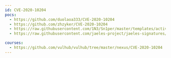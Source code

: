 ```yaml
---
id: CVE-2020-10204
pocs:
  - https://github.com/duolaoa333/CVE-2020-10204
  - https://github.com/zhzyker/CVE-2020-10204
  - https://raw.githubusercontent.com/1N3/Sn1per/master/templates/active/CVE-2020-10204_-_Sonatype_Nexus_Repository_RCE.sh
  - https://raw.githubusercontent.com/jaeles-project/jaeles-signatures/master/cves/nexus-repository-manager-rce-cve-2020-10204.yaml

courses:
  - https://github.com/vulhub/vulhub/tree/master/nexus/CVE-2020-10204
---
```

